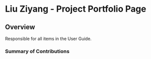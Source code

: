 # Liu Ziyang - Project Portfolio Page

## Overview
Responsible for all items in the User Guide.

### Summary of Contributions

